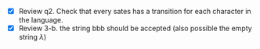 - [x] Review q2. Check that every sates has a transition for each character in the language.
- [x] Review 3-b. the string bbb should be accepted (also possible the empty string $\lambda$)